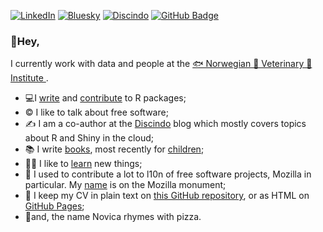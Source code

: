 [![LinkedIn](https://custom-icon-badges.demolab.com/badge/LinkedIn-0A66C2?logo=linkedin-white&logoColor=fff)](https://www.linkedin.com/in/novica/)
[![Bluesky](https://img.shields.io/badge/Bluesky-0285FF?logo=bluesky&logoColor=fff)](https://bsky.app/profile/novica.bsky.social)
[![Discindo](https://img.shields.io/badge/Discindo-Blog-blue)](https://discindo.org/)
[![GitHub Badge](https://img.shields.io/github/followers/novica?style=social)](https://github.com/novica)


### 👋Hey, 

I currently work with data and people at the [🐟 Norwegian 🐄 Veterinary 🥘 Institute ](https://www.vetinst.no/). 

- 💻I [write](https://github.com/discindo) and [contribute](https://github.com/ThinkR-open/golem) to R packages;
- ©️ I like to talk about free software;
- ✍️ I am a co-author at the [Discindo](https://discindo.org/) blog which mostly covers topics about R and Shiny in the cloud;
- 📚 I write [books](https://goodreads.com/nnovica), most recently for [children](https://novica.discindo.org/posts/2024-07-09-sonlivata-mesechina/);
- 👨‍🎓 I like to [learn](https://www.linkedin.com/in/novica/details/certifications/) new things;
- 🦎 I used to contribute a lot to l10n of free software projects, Mozilla in particular. My [name](http://thewebrocks.com/demos/mozilla-monument-name-finder/) is on the Mozilla monument;
- 📄 I keep my CV in plain text on [this GitHub repository](https://github.com/novica/cvnn/), or as HTML on [GitHub Pages](https://novica.github.io/cvnn/);
- 🍕and, the name Novica rhymes with pizza.
